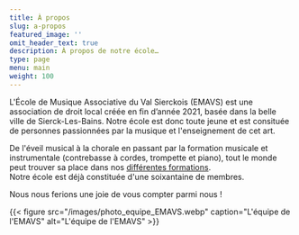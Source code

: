 ```yaml
---
title: À propos
slug: a-propos
featured_image: ''
omit_header_text: true
description: À propos de notre école…
type: page
menu: main
weight: 100
---
```


L'École de Musique Associative du Val Sierckois (EMAVS) est une association de droit
local créée en fin d’année 2021, basée dans la belle ville de
Sierck-Les-Bains. Notre école est donc toute jeune et est consituée de
personnes passionnées par la musique et l'enseignement de cet art.

De l'éveil musical à la chorale en passant par la formation musicale et instrumentale (contrebasse à cordes, trompette et piano),
tout le monde peut trouver sa place dans nos [différentes formations](/les-enseignements).  
Notre école est déjà constituée d'une soixantaine de membres.

Nous nous ferions une joie de vous compter parmi nous !

{{< figure
    src="/images/photo_equipe_EMAVS.webp"
    caption="L'équipe de l'EMAVS" alt="L'équipe de l'EMAVS" >}}
